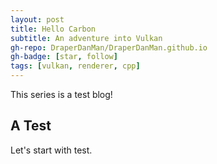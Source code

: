 ```yaml
---
layout: post
title: Hello Carbon
subtitle: An adventure into Vulkan
gh-repo: DraperDanMan/DraperDanMan.github.io
gh-badge: [star, follow]
tags: [vulkan, renderer, cpp]
---
```


This series is a test blog!

## A Test 

Let's start with test.
